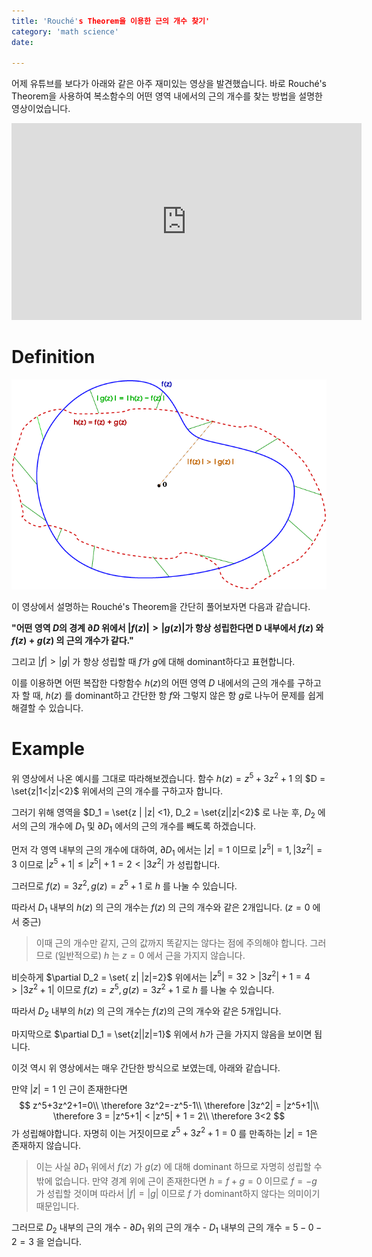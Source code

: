 ```yaml
---
title: 'Rouché's Theorem을 이용한 근의 개수 찾기'
category: 'math science'
date: 

---
```


어제 유튜브를 보다가 아래와 같은 아주 재미있는 영상을 발견했습니다. 바로 Rouché's Theorem을 사용하여 복소함수의 어떤 영역 내에서의 근의 개수를 찾는 방법을 설명한 영상이었습니다.

<iframe width="560" height="315" src="https://www.youtube.com/embed/L7qC5pm2tmA" title="YouTube video player" frameborder="0" allow="accelerometer; autoplay; clipboard-write; encrypted-media; gyroscope; picture-in-picture" allowfullscreen></iframe>

# Definition

![Rouche-thm](imgs/Rouche-thm.png)

이 영상에서 설명하는 Rouché's Theorem을 간단히 풀어보자면 다음과 같습니다.

**"어떤 영역 $D$의 경계 $\partial D$ 위에서 $|f(z)|>|g(z)|$가 항상 성립한다면  D 내부에서 $f(z)$ 와 $f(z)+g(z)$ 의 근의 개수가 같다."**

그리고 $|f|>|g|$ 가 항상 성립할 때 $f$가 $g$에 대해 dominant하다고 표현합니다.

이를 이용하면 어떤 복잡한 다항함수 $h(z)$의 어떤 영역 $D$ 내에서의 근의 개수를 구하고자 할 때,  $h(z)$ 를 dominant하고 간단한 항 $f$와 그렇지 않은 항 $g$로 나누어 문제를 쉽게 해결할 수 있습니다.

# Example

위 영상에서 나온 예시를 그대로 따라해보겠습니다. 함수 $h(z)=z^5+3z^2+1$ 의 $D = \set{z|1<|z|<2}$ 위에서의 근의 개수를 구하고자 합니다.

그러기 위해 영역을 $D_1 = \set{z | |z| <1}, D_2 = \set{z||z|<2}$ 로 나눈 후, $D_2$ 에서의 근의 개수에 $D_1$ 및 $\partial D_1$ 에서의 근의 개수를 빼도록 하겠습니다.

먼저 각 영역 내부의 근의 개수에 대하여, $\partial D_1$ 에서는 $|z|=1$ 이므로 $|z^5|=1, |3z^2|=3$ 이므로 $|z^5+1|\leq|z^5|+1=2<|3z^2|$ 가 성립합니다.

그러므로 $f(z)=3z^2, g(z)=z^5+1$ 로 $h$ 를 나눌 수 있습니다.

따라서 $D_1$ 내부의 $h(z)$ 의 근의 개수는 $f(z)$ 의 근의 개수와 같은 2개입니다. ($z=0$ 에서 중근)

> 이때 근의 개수만 같지, 근의 값까지 똑같지는 않다는 점에 주의해야 합니다. 그러므로 (일반적으로) $h$ 는 $z=0$ 에서 근을 가지지 않습니다.

비슷하게 $\partial D_2 = \set{ z| |z|=2}$ 위에서는 $|z^5|=32>|3z^2|+1=4>|3z^2+1|$ 이므로 $f(z)=z^5, g(z)=3z^2+1$ 로 $h$ 를 나눌 수 있습니다.

따라서 $D_2$ 내부의 $h(z)$ 의 근의 개수는 $f(z)$의 근의 개수와 같은 5개입니다.

마지막으로 $\partial D_1 = \set{z||z|=1}$ 위에서 $h$가 근을 가지지 않음을 보이면 됩니다.

이것 역시 위 영상에서는 매우 간단한 방식으로 보였는데, 아래와 같습니다.

만약 $|z|=1$ 인 근이 존재한다면
$$
z^5+3z^2+1=0\\
\therefore 3z^2=-z^5-1\\
\therefore |3z^2| = |z^5+1|\\
\therefore 3 = |z^5+1| < |z^5| + 1 = 2\\
\therefore 3<2
$$
가 성립해야합니다. 자명히 이는 거짓이므로 $z^5+3z^2+1=0$ 를 만족하는 $|z|=1$은 존재하지 않습니다.

> 이는 사실 $\partial D_1$ 위에서 $f(z)$ 가 $g(z)$ 에 대해 dominant 하므로 자명히 성립할 수밖에 없습니다. 만약 경계 위에 근이 존재한다면 $h=f+g = 0$ 이므로 $f=-g$ 가 성립할 것이며 따라서 $|f|=|g|$ 이므로 $f$ 가 dominant하지 않다는 의미이기 때문입니다.

그러므로 $D_2$ 내부의 근의 개수 - $\partial D_1$ 위의 근의 개수 - $D_1$ 내부의 근의 개수 = $5-0-2= 3$ 을 얻습니다.

